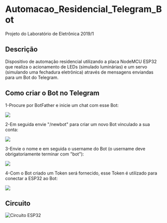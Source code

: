 # Automacao_Residencial_Telegram_Bot
Projeto do Laboratório de Eletrônica 2019/1

## Descrição

Dispositivo de automação residencial utilizando a placa NodeMCU ESP32 que realiza o acionamento de LEDs (simulado luminárias) e 
um servo (simulando uma fechadura eletrônica) através de mensagens enviandas para um Bot do Telegram.

## Como criar o Bot no Telegram

1-Procure por BotFather e inicie um chat com esse Bot:

![](https://github.com/gustavobartho/Automacao_Residencial_Telegram_Bot/blob/master/Imagens/img_1.png "")

2-Em seguida envie "/newbot" para criar um novo Bot vinculado a sua conta:

![](https://github.com/gustavobartho/Automacao_Residencial_Telegram_Bot/blob/master/Imagens/img_2.png "")


3-Envie o nome e em seguida o username do Bot (o username deve obrigatoriamente terminar com "bot"):

![](https://github.com/gustavobartho/Automacao_Residencial_Telegram_Bot/blob/master/Imagens/img_3.png "")


4-Com o Bot criado um Token será fornecido, esse Token é utilizado para conectar a ESP32 ao Bot:

![](https://github.com/gustavobartho/Automacao_Residencial_Telegram_Bot/blob/master/Imagens/img_4.png "")

## Circuito

![](https://github.com/gustavobartho/Automacao_Residencial_Telegram_Bot/blob/master/Imagens/Circuito.png "Circuito ESP32")


